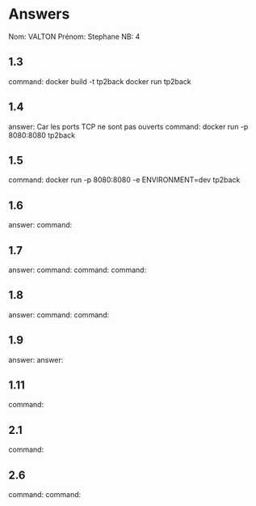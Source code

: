 # Answers

Nom: VALTON 
Prénom: Stephane
NB: 4

## 1.3
command: docker build -t tp2back 
docker run tp2back

## 1.4
answer: Car les ports TCP ne sont pas ouverts
command: docker run -p 8080:8080 tp2back

## 1.5
command: docker run -p 8080:8080 -e ENVIRONMENT=dev tp2back 

## 1.6
answer:
command: 

## 1.7
answer:
command: 
command: 
command: 

## 1.8
answer:
command: 
command: 

## 1.9
answer:
answer:

## 1.11
command: 

## 2.1
command: 

## 2.6
command: 
command: 


